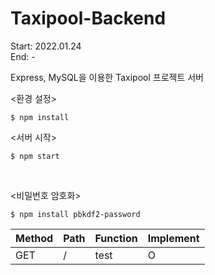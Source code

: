 # Taxipool-Backend
Start: 2022.01.24 </br>
End: - <br>

Express, MySQL을 이용한 Taxipool 프로젝트 서버

<환경 설정>
```
$ npm install
```
<서버 시작>
```
$ npm start
```
</br>

<비밀번호 암호화>
```
$ npm install pbkdf2-password
```

| Method | Path | Function | Implement |
|--------|-------------|-----------------|---|
| GET | / | test | O |
